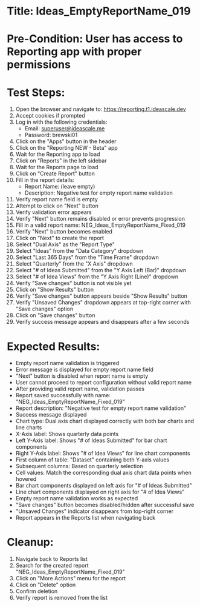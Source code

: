 # Title: Ideas_EmptyReportName_019

# Pre-Condition: User has access to Reporting app with proper permissions

# Test Steps:
1. Open the browser and navigate to: https://reporting.t1.ideascale.dev
2. Accept cookies if prompted
3. Log in with the following credentials:
   - Email: superuser@ideascale.me
   - Password: brewski01
4. Click on the "Apps" button in the header
5. Click on the "Reporting NEW - Beta" app
6. Wait for the Reporting app to load
7. Click on "Reports" in the left sidebar
8. Wait for the Reports page to load
9. Click on "Create Report" button
10. Fill in the report details:
    - Report Name: (leave empty)
    - Description: Negative test for empty report name validation
11. Verify report name field is empty
12. Attempt to click on "Next" button
13. Verify validation error appears
14. Verify "Next" button remains disabled or error prevents progression
15. Fill in a valid report name: NEG_Ideas_EmptyReportName_Fixed_019
16. Verify "Next" button becomes enabled
17. Click on "Next" to create the report
18. Select "Dual Axis" as the "Report Type"
19. Select "Ideas" from the "Data Category" dropdown
20. Select "Last 365 Days" from the "Time Frame" dropdown
21. Select "Quarterly" from the "X Axis" dropdown
22. Select "# of Ideas Submitted" from the "Y Axis Left (Bar)" dropdown
23. Select "# of Idea Views" from the "Y Axis Right (Line)" dropdown
24. Verify "Save changes" button is not visible yet
25. Click on "Show Results" button
26. Verify "Save changes" button appears beside "Show Results" button
27. Verify "Unsaved Changes" dropdown appears at top-right corner with "Save changes" option
28. Click on "Save changes" button
29. Verify success message appears and disappears after a few seconds

# Expected Results:
- Empty report name validation is triggered
- Error message is displayed for empty report name field
- "Next" button is disabled when report name is empty
- User cannot proceed to report configuration without valid report name
- After providing valid report name, validation passes
- Report saved successfully with name: "NEG_Ideas_EmptyReportName_Fixed_019"
- Report description: "Negative test for empty report name validation"
- Success message displayed
- Chart type: Dual axis chart displayed correctly with both bar charts and line charts
- X-Axis label: Shows quarterly data points
- Left Y-Axis label: Shows "# of Ideas Submitted" for bar chart components
- Right Y-Axis label: Shows "# of Idea Views" for line chart components
- First column of table: "Dataset" containing both Y-axis values
- Subsequent columns: Based on quarterly selection
- Cell values: Match the corresponding dual axis chart data points when hovered
- Bar chart components displayed on left axis for "# of Ideas Submitted"
- Line chart components displayed on right axis for "# of Idea Views"
- Empty report name validation works as expected
- "Save changes" button becomes disabled/hidden after successful save
- "Unsaved Changes" indicator disappears from top-right corner
- Report appears in the Reports list when navigating back

# Cleanup:
1. Navigate back to Reports list
2. Search for the created report "NEG_Ideas_EmptyReportName_Fixed_019"
3. Click on "More Actions" menu for the report
4. Click on "Delete" option
5. Confirm deletion
6. Verify report is removed from the list